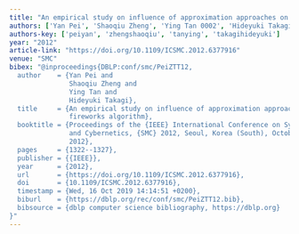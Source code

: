 ```yaml
---
title: "An empirical study on influence of approximation approaches on enhancing fireworks algorithm"
authors: ['Yan Pei', 'Shaoqiu Zheng', 'Ying Tan 0002', 'Hideyuki Takagi']
authors-key: ['peiyan', 'zhengshaoqiu', 'tanying', 'takagihideyuki']
year: "2012"
article-link: "https://doi.org/10.1109/ICSMC.2012.6377916"
venue: "SMC"
bibex: "@inproceedings{DBLP:conf/smc/PeiZTT12,
  author    = {Yan Pei and
               Shaoqiu Zheng and
               Ying Tan and
               Hideyuki Takagi},
  title     = {An empirical study on influence of approximation approaches on enhancing
               fireworks algorithm},
  booktitle = {Proceedings of the {IEEE} International Conference on Systems, Man,
               and Cybernetics, {SMC} 2012, Seoul, Korea (South), October 14-17,
               2012},
  pages     = {1322--1327},
  publisher = {{IEEE}},
  year      = {2012},
  url       = {https://doi.org/10.1109/ICSMC.2012.6377916},
  doi       = {10.1109/ICSMC.2012.6377916},
  timestamp = {Wed, 16 Oct 2019 14:14:51 +0200},
  biburl    = {https://dblp.org/rec/conf/smc/PeiZTT12.bib},
  bibsource = {dblp computer science bibliography, https://dblp.org}
}"
---
```

